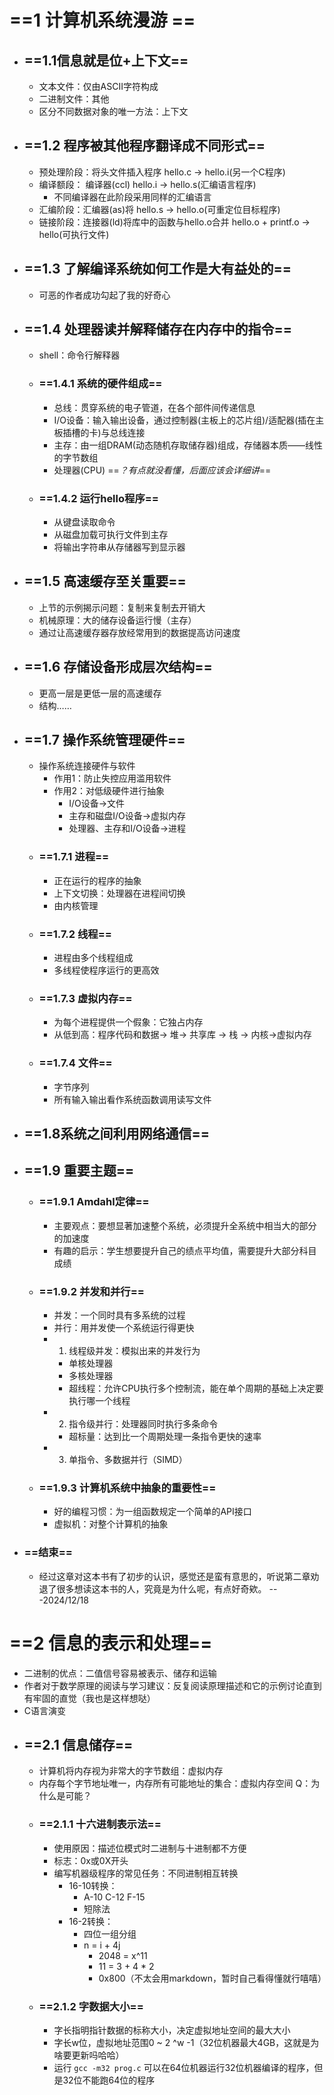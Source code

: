 # ==1 计算机系统漫游 ==

- ## ==1.1信息就是位+上下文== 
	- 文本文件：仅由ASCII字符构成
	- 二进制文件：其他
	- 区分不同数据对象的唯一方法：上下文
- ## ==1.2 程序被其他程序翻译成不同形式==
	- 预处理阶段：将头文件插入程序 hello.c -> hello.i(另一个C程序)
	- 编译额段： 编译器(ccl) hello.i -> hello.s(汇编语言程序)
		- 不同编译器在此阶段采用同样的汇编语言
	- 汇编阶段：汇编器(as)将 hello.s -> hello.o(可重定位目标程序)
	- 链接阶段：连接器(ld)将库中的函数与hello.o合并 hello.o + printf.o -> hello(可执行文件)
- ## ==1.3 了解编译系统如何工作是大有益处的==
	- 可恶的作者成功勾起了我的好奇心
- ## ==1.4 处理器读并解释储存在内存中的指令==
	- shell：命令行解释器
	- ### ==1.4.1 系统的硬件组成==
		- 总线：贯穿系统的电子管道，在各个部件间传递信息
		- I/O设备：输入输出设备，通过控制器(主板上的芯片组)/适配器(插在主板插槽的卡)与总线连接
		- 主存：由一组DRAM(动态随机存取储存器)组成，存储器本质——线性的字节数组
		- 处理器(CPU)         ==*？有点就没看懂，后面应该会详细讲*==
	- ### ==1.4.2 运行hello程序==
		- 从键盘读取命令
		- 从磁盘加载可执行文件到主存
		- 将输出字符串从存储器写到显示器
- ## ==1.5 高速缓存至关重要==
	- 上节的示例揭示问题：复制来复制去开销大
	- 机械原理：大的储存设备运行慢（主存）
	- 通过让高速缓存器存放经常用到的数据提高访问速度
- ## ==1.6 存储设备形成层次结构== 
	- 更高一层是更低一层的高速缓存
	- 结构……
- ## ==1.7 操作系统管理硬件==
	- 操作系统连接硬件与软件
		- 作用1：防止失控应用滥用软件
		- 作用2：对低级硬件进行抽象
			- I/O设备->文件
			- 主存和磁盘I/O设备->虚拟内存
			- 处理器、主存和I/O设备->进程
	- ### ==1.7.1 进程==
		- 正在运行的程序的抽象
		- 上下文切换：处理器在进程间切换
		- 由内核管理
	- ### ==1.7.2 线程==
		- 进程由多个线程组成
		- 多线程使程序运行的更高效
	- ### ==1.7.3 虚拟内存==
		- 为每个进程提供一个假象：它独占内存
		- 从低到高：程序代码和数据-> 堆-> 共享库 -> 栈 -> 内核->虚拟内存
	- ### ==1.7.4 文件==
		- 字节序列
		- 所有输入输出看作系统函数调用读写文件
- ## ==1.8系统之间利用网络通信== 
- ## ==1.9 重要主题==
	- ### ==1.9.1 Amdahl定律==
		- 主要观点：要想显著加速整个系统，必须提升全系统中相当大的部分的加速度
		- 有趣的启示：学生想要提升自己的绩点平均值，需要提升大部分科目成绩
	- ### ==1.9.2 并发和并行==
		- 并发：一个同时具有多系统的过程
		- 并行：用并发使一个系统运行得更快
		- 1. 线程级并发：模拟出来的并发行为
			- 单核处理器
			- 多核处理器
			- 超线程：允许CPU执行多个控制流，能在单个周期的基础上决定要执行哪一个线程
		- 2. 指令级并行：处理器同时执行多条命令
			- 超标量：达到比一个周期处理一条指令更快的速率
		- 3. 单指令、多数据并行（SIMD）
	- ### ==1.9.3 计算机系统中抽象的重要性==
		- 好的编程习惯：为一组函数规定一个简单的API接口
		- 虚拟机：对整个计算机的抽象
	
	
- ### ==结束==
	- 经过这章对这本书有了初步的认识，感觉还是蛮有意思的，听说第二章劝退了很多想读这本书的人，究竟是为什么呢，有点好奇欸。                                                         ---2024/12/18
	
	
# ==2 信息的表示和处理==

- 二进制的优点：二值信号容易被表示、储存和运输
- 作者对于数学原理的阅读与学习建议：反复阅读原理描述和它的示例讨论直到有牢固的直觉（我也是这样想哒）
- C语言演变
- ## ==2.1 信息储存==
	- 计算机将内存视为非常大的字节数组：虚拟内存
	- 内存每个字节地址唯一，内存所有可能地址的集合：虚拟内存空间       Q：为什么是可能？
	- ### ==2.1.1 十六进制表示法==
		- 使用原因：描述位模式时二进制与十进制都不方便
		- 标志：0x或0X开头
		- 编写机器级程序的常见任务：不同进制相互转换	
			- 16-10转换：
				- A-10  C-12  F-15
				- 短除法
			- 16-2转换：
				- 四位一组分组
				- n = i + 4j      
					- 2048 = x^11 
					- 11 = 3  + 4  * 2
					-  0x800（不太会用markdown，暂时自己看得懂就行嘻嘻）
	- ### ==2.1.2 字数据大小==
		- 字长指明指针数据的标称大小，决定虚拟地址空间的最大大小
		- 字长w位，虚拟地址范围0 ~ 2 ^w -1（32位机器最大4GB，这就是为啥要更新吗哈哈）
		- 运行 `gcc -m32 prog.c` 可以在64位机器运行32位机器编译的程序，但是32位不能跑64位的程序
